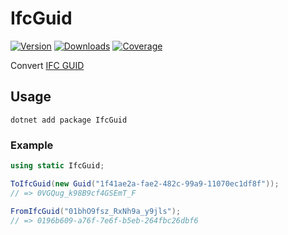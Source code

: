 # IfcGuid

[![Version](https://img.shields.io/nuget/v/IfcGuid?style=for-the-badge&color=blue)](https://www.nuget.org/packages/IfcGuid)
[![Downloads](https://img.shields.io/nuget/dt/IfcGuid?style=for-the-badge)](https://www.nuget.org/packages/IfcGuid)
[![Coverage](https://img.shields.io/codecov/c/github/phi-ag/ifc-guid-dotnet?style=for-the-badge)](https://app.codecov.io/github/phi-ag/ifc-guid-dotnet)

Convert [IFC GUID](https://technical.buildingsmart.org/resources/ifcimplementationguidance/ifc-guid/)

## Usage

    dotnet add package IfcGuid

### Example

```cs
using static IfcGuid;

ToIfcGuid(new Guid("1f41ae2a-fae2-482c-99a9-11070ec1df8f"));
// => 0VGQug_k98B9cf4GSEmT_F

FromIfcGuid("01bhO9fsz_RxNh9a_y9jls");
// => 0196b609-a76f-7e6f-b5eb-264fbc26dbf6
```

